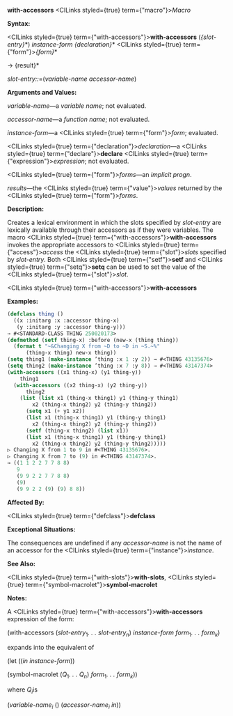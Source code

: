 **with-accessors** <ClLinks styled={true} term={"macro"}><i>Macro</i></ClLinks> 



**Syntax:** 



<ClLinks styled={true} term={"with-accessors"}><b>with-accessors</b></ClLinks> (*\{slot-entry\}*\*) *instance-form \{declaration\}*\* <ClLinks styled={true} term={"form"}><i>\{form\}</i></ClLinks>\* 



→ \{result\}\* 



*slot-entry::*=(*variable-name accessor-name*) 



**Arguments and Values:** 



*variable-name*—a *variable name*; not evaluated. 



*accessor-name*—a *function name*; not evaluated. 



*instance-form*—a <ClLinks styled={true} term={"form"}><i>form</i></ClLinks>; evaluated. 



<ClLinks styled={true} term={"declaration"}><i>declaration</i></ClLinks>—a <ClLinks styled={true} term={"declare"}><b>declare</b></ClLinks> <ClLinks styled={true} term={"expression"}><i>expression</i></ClLinks>; not evaluated. 



<ClLinks styled={true} term={"form"}><i>forms</i></ClLinks>—an *implicit progn*. 



*results*—the <ClLinks styled={true} term={"value"}><i>values</i></ClLinks> returned by the <ClLinks styled={true} term={"form"}><i>forms</i></ClLinks>. 



**Description:** 



Creates a lexical environment in which the slots specified by *slot-entry* are lexically available through their accessors as if they were variables. The macro <ClLinks styled={true} term={"with-accessors"}><b>with-accessors</b></ClLinks> invokes the appropriate accessors to <ClLinks styled={true} term={"access"}><i>access</i></ClLinks> the <ClLinks styled={true} term={"slot"}><i>slots</i></ClLinks> specified by *slot-entry*. Both <ClLinks styled={true} term={"setf"}><b>setf</b></ClLinks> and <ClLinks styled={true} term={"setq"}><b>setq</b></ClLinks> can be used to set the value of the <ClLinks styled={true} term={"slot"}><i>slot</i></ClLinks>. 







 



 



<ClLinks styled={true} term={"with-accessors"}><b>with-accessors</b></ClLinks> 



**Examples:**
```lisp
(defclass thing () 
  ((x :initarg :x :accessor thing-x) 
   (y :initarg :y :accessor thing-y))) 
→ #<STANDARD-CLASS THING 250020173> 
(defmethod (setf thing-x) :before (new-x (thing thing)) 
  (format t "~&Changing X from ~D to ~D in ~S.~%" 
	  (thing-x thing) new-x thing)) 
(setq thing1 (make-instance ’thing :x 1 :y 2)) → #<THING 43135676> 
(setq thing2 (make-instance ’thing :x 7 :y 8)) → #<THING 43147374> 
(with-accessors ((x1 thing-x) (y1 thing-y)) 
    thing1 
  (with-accessors ((x2 thing-x) (y2 thing-y)) 
      thing2 
    (list (list x1 (thing-x thing1) y1 (thing-y thing1) 
		x2 (thing-x thing2) y2 (thing-y thing2)) 
	  (setq x1 (+ y1 x2)) 
	  (list x1 (thing-x thing1) y1 (thing-y thing1) 
		x2 (thing-x thing2) y2 (thing-y thing2)) 
	  (setf (thing-x thing2) (list x1)) 
	  (list x1 (thing-x thing1) y1 (thing-y thing1) 
		x2 (thing-x thing2) y2 (thing-y thing2))))) 
▷ Changing X from 1 to 9 in #<THING 43135676>. 
▷ Changing X from 7 to (9) in #<THING 43147374>. 
→ ((1 1 2 2 7 7 8 8) 
   9 
   (9 9 2 2 7 7 8 8) 
   (9) 
   (9 9 2 2 (9) (9) 8 8)) 
```
**Affected By:** 



<ClLinks styled={true} term={"defclass"}><b>defclass</b></ClLinks> 



**Exceptional Situations:** 



The consequences are undefined if any *accessor-name* is not the name of an accessor for the <ClLinks styled={true} term={"instance"}><i>instance</i></ClLinks>. 



**See Also:** 



<ClLinks styled={true} term={"with-slots"}><b>with-slots</b></ClLinks>, <ClLinks styled={true} term={"symbol-macrolet"}><b>symbol-macrolet</b></ClLinks> 



**Notes:** 



A <ClLinks styled={true} term={"with-accessors"}><b>with-accessors</b></ClLinks> expression of the form: 



(with-accessors (<i>slot-entry</i><sub>1</sub><i>. . . slot-entry<sub>n</sub></i>) <i>instance-form form</i><sub>1</sub><i>. . . form<sub>k</sub></i>) 







 



 



expands into the equivalent of 



(let ((*in instance-form*)) 



(symbol-macrolet (<i>Q</i><sub>1</sub><i>. . . Q<sub>n</sub></i>) <i>form</i><sub>1</sub><i>. . . form<sub>k</sub></i>)) 



where <i>Q<sub>i</sub></i>is 



(<i>variable-name<sub>i</sub></i> () (<i>accessor-name<sub>i</sub> in</i>)) 



